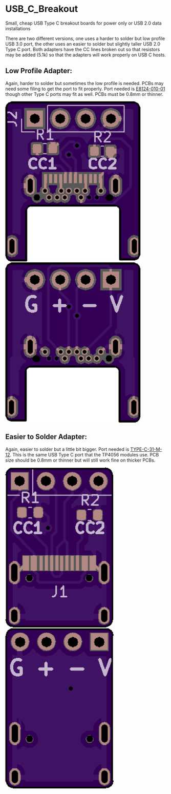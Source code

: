 # USB_C_Breakout
Small, cheap USB Type C breakout boards for power only or USB 2.0 data installations

There are two different versions, one uses a harder to solder but low profile USB 3.0 port, the other uses an easier to solder but slightly taller USB 2.0 Type C port. Both adapters have the CC lines broken out so that resistors may be added (5.1k) so that the adapters will work properly on USB C hosts. 


## Low Profile Adapter:
Again, harder to solder but sometimes the low profile is needed. PCBs may need some filing to get the port to fit properly. Port needed is [E8124-010-01](https://www.arrow.com/en/products/e8124-010-01/pulse-electronics-corporation) though other Type C ports may fit as well. PCBs must be 0.8mm or thinner. 

![front](E8124-010-01/front.png)
![back](E8124-010-01/back.png)

## Easier to Solder Adapter:
Again, easier to solder but a little bit bigger. Port needed is [TYPE-C-31-M-12](https://lcsc.com/product-detail/USB-Type-C_Korean-Hroparts-Elec-TYPE-C-31-M-12_C165948.html). This is the same USB Type C port that the TP4056 modules use. PCB size should be 0.8mm or thinner but will still work fine on thicker PCBs. 

![front](TYPE-C-31-M-12/front.png)
![back](TYPE-C-31-M-12/back.png)
